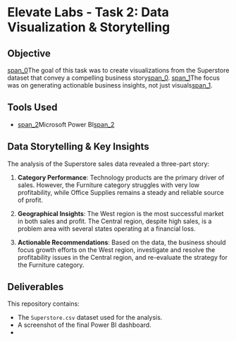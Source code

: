 
# Elevate Labs - Task 2: Data Visualization & Storytelling

## Objective
[span_0](start_span)The goal of this task was to create visualizations from the Superstore dataset that convey a compelling business story[span_0](end_span). [span_1](start_span)The focus was on generating actionable business insights, not just visuals[span_1](end_span).

## Tools Used
* [span_2](start_span)Microsoft Power BI[span_2](end_span)

## Data Storytelling & Key Insights
The analysis of the Superstore sales data revealed a three-part story:

1.  **Category Performance**: Technology products are the primary driver of sales. However, the Furniture category struggles with very low profitability, while Office Supplies remains a steady and reliable source of profit.

2.  **Geographical Insights**: The West region is the most successful market in both sales and profit. The Central region, despite high sales, is a problem area with several states operating at a financial loss.

3.  **Actionable Recommendations**: Based on the data, the business should focus growth efforts on the West region, investigate and resolve the profitability issues in the Central region, and re-evaluate the strategy for the Furniture category.

## Deliverables
This repository contains:
* The `Superstore.csv` dataset used for the analysis.
* A screenshot of the final Power BI dashboard.
* 
